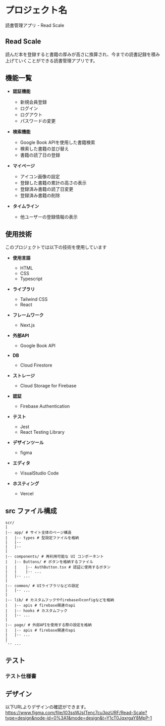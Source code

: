 # プロジェクト名

読書管理アプリ - Read Scale

## Read Scale

読んだ本を登録すると書籍の厚みが高さに換算され、今までの読書記録を積み上げていくことができる読書管理アプリです。

## 機能一覧

- **認証機能**

  - 新規会員登録
  - ログイン
  - ログアウト
  - パスワードの変更

- **検索機能**

  - Google Book APIを使用した書籍検索
  - 検索した書籍の並び替え
  - 書籍の読了日の登録

- **マイページ**

  - アイコン画像の設定
  - 登録した書籍の累計の高さの表示
  - 登録済み書籍の読了日変更
  - 登録済み書籍の削除

- **タイムライン**
  - 他ユーザーの登録情報の表示

## 使用技術

このプロジェクトでは以下の技術を使用しています

- **使用言語**

  - HTML
  - CSS
  - Typescript

- **ライブラリ**

  - Tailwind CSS
  - React

- **フレームワーク**

  - Next.js

- **外部API**

  - Google Book API

- **DB**

  - Cloud Firestore

- **ストレージ**

  - Cloud Storage for Firebase

- **認証**

  - Firebase Authentication

- **テスト**

  - Jest
  - React Testing Library

- **デザインツール**

  - figma

- **エディタ**

  - VisualStudio Code

- **ホスティング**
  - Vercel

## src ファイル構成

```plaintext
scr/
|
|-- app/ # サイト全体のページ構造
|   |-- types # 型設定ファイルを格納
|   |--
|   |-- 
|
|-- components/ # 再利用可能な UI コンポーネント
|   |-- Buttons/ # ボタンを格納するファイル
|   |    |-- AuthButton.tsx # 認証に使用するボタン
|   |    |-- ...
|   |-- ...
| 
|-- common/ # UIライブラリなどの設定
|   |-- ...
|
|-- lib/ # カスタムフックやfirebaseのconfigなどを格納
|   |-- apis # firebase関連のapi
|   |-- hooks # カスタムフック
|   |-- ...
|
|-- page/ # 外部APIを使用する際の設定を格納
|   |-- apis # firebase関連のapi
|   |-- ...
|
`-- ...
```

## テスト

### テスト仕様書

## デザイン

以下URLよりデザインの確認ができます。
https://www.figma.com/file/I03ssWJsITenc7cu3pzURF/Read-Scale?type=design&node-id=0%3A1&mode=design&t=Y1cT0JqxrgaY8MpP-1
